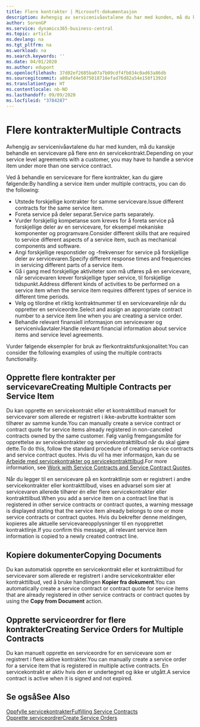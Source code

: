 ```yaml
---
title: Flere kontrakter | Microsoft-dokumentasjon
description: Avhengig av servicenivåavtalene du har med kunden, må du kanskje behandle en servicevare på flere enn én servicekontrakt.
author: SorenGP
ms.service: dynamics365-business-central
ms.topic: article
ms.devlang: na
ms.tgt_pltfrm: na
ms.workload: na
ms.search.keywords: ''
ms.date: 04/01/2020
ms.author: edupont
ms.openlocfilehash: 37d02ef2685ba07a7b09cdf4fb034c0ad63a86db
ms.sourcegitcommit: a80afd4e5075018716efad76d82a54e158f1392d
ms.translationtype: HT
ms.contentlocale: nb-NO
ms.lasthandoff: 09/09/2020
ms.locfileid: "3784287"
---
```

# <a name="multiple-contracts"></a><span data-ttu-id="2a8c7-103">Flere kontrakter</span><span class="sxs-lookup"><span data-stu-id="2a8c7-103">Multiple Contracts</span></span>
<span data-ttu-id="2a8c7-104">Avhengig av servicenivåavtalene du har med kunden, må du kanskje behandle en servicevare på flere enn én servicekontrakt.</span><span class="sxs-lookup"><span data-stu-id="2a8c7-104">Depending on your service level agreements with a customer, you may have to handle a service item under more than one service contract.</span></span>  
  
<span data-ttu-id="2a8c7-105">Ved å behandle en servicevare for flere kontrakter, kan du gjøre følgende:</span><span class="sxs-lookup"><span data-stu-id="2a8c7-105">By handling a service item under multiple contracts, you can do the following:</span></span>  
  
* <span data-ttu-id="2a8c7-106">Utstede forskjellige kontrakter for samme servicevare.</span><span class="sxs-lookup"><span data-stu-id="2a8c7-106">Issue different contracts for the same service item.</span></span>  
* <span data-ttu-id="2a8c7-107">Foreta service på deler separat.</span><span class="sxs-lookup"><span data-stu-id="2a8c7-107">Service parts separately.</span></span>  
* <span data-ttu-id="2a8c7-108">Vurder forskjellig kompetanse som kreves for å foreta service på forskjellige deler av en servicevare, for eksempel mekaniske komponenter og programvare.</span><span class="sxs-lookup"><span data-stu-id="2a8c7-108">Consider different skills that are required to service different aspects of a service item, such as mechanical components and software.</span></span>  
* <span data-ttu-id="2a8c7-109">Angi forskjellige responstider og -frekvenser for service på forskjellige deler av servicevaren.</span><span class="sxs-lookup"><span data-stu-id="2a8c7-109">Specify different response times and frequencies in servicing different parts of a service item.</span></span>  
* <span data-ttu-id="2a8c7-110">Gå i gang med forskjellige aktiviteter som må utføres på en servicevare, når servicevaren krever forskjellige typer service, til forskjellige tidspunkt.</span><span class="sxs-lookup"><span data-stu-id="2a8c7-110">Address different kinds of activities to be performed on a service item when the service item requires different types of service in different time periods.</span></span>  
* <span data-ttu-id="2a8c7-111">Velg og tilordne et riktig kontraktnummer til en servicevarelinje når du oppretter en serviceordre.</span><span class="sxs-lookup"><span data-stu-id="2a8c7-111">Select and assign an appropriate contract number to a service item line when you are creating a service order.</span></span>  
* <span data-ttu-id="2a8c7-112">Behandle relevant finansiell informasjon om servicevarer og servicenivåavtaler.</span><span class="sxs-lookup"><span data-stu-id="2a8c7-112">Handle relevant financial information about service items and service level agreements.</span></span>  
  
<span data-ttu-id="2a8c7-113">Vurder følgende eksempler for bruk av flerkontraktsfunksjonalitet:</span><span class="sxs-lookup"><span data-stu-id="2a8c7-113">You can consider the following examples of using the multiple contracts functionality.</span></span>  
  
## <a name="creating-multiple-contracts-per-service-item"></a><span data-ttu-id="2a8c7-114">Opprette flere kontrakter per servicevare</span><span class="sxs-lookup"><span data-stu-id="2a8c7-114">Creating Multiple Contracts per Service Item</span></span>  
<span data-ttu-id="2a8c7-115">Du kan opprette en servicekontrakt eller et kontrakttilbud manuelt for servicevarer som allerede er registrert i ikke-avbrutte kontrakter som tilhører av samme kunde.</span><span class="sxs-lookup"><span data-stu-id="2a8c7-115">You can manually create a service contract or contract quote for service items already registered in non-canceled contracts owned by the same customer.</span></span> <span data-ttu-id="2a8c7-116">Følg vanlig fremgangsmåte for opprettelse av servicekontrakter og servicekontrakttilbud når du skal gjøre dette.</span><span class="sxs-lookup"><span data-stu-id="2a8c7-116">To do this, follow the standard procedure of creating service contracts and service contract quotes.</span></span> <span data-ttu-id="2a8c7-117">Hvis du vil ha mer informasjon, kan du se [Arbeide med servicekontrakter og servicekontrakttilbud](service-how-to-create-service-contracts-and-service-contract-quotes.md).</span><span class="sxs-lookup"><span data-stu-id="2a8c7-117">For more information, see [Work with Service Contracts and Service Contract Quotes](service-how-to-create-service-contracts-and-service-contract-quotes.md).</span></span>  
  
<span data-ttu-id="2a8c7-118">Når du legger til en servicevare på en kontraktlinje som er registrert i andre servicekontrakter eller kontrakttilbud, vises en advarsel som sier at servicevaren allerede tilhører én eller flere servicekontrakter eller kontrakttilbud.</span><span class="sxs-lookup"><span data-stu-id="2a8c7-118">When you add a service item on a contract line that is registered in other service contracts or contract quotes, a warning message is displayed stating that the service item already belongs to one or more service contracts or contract quotes.</span></span> <span data-ttu-id="2a8c7-119">Hvis du bekrefter denne meldingen, kopieres alle aktuelle servicevareopplysninger til en nyopprettet kontraktlinje.</span><span class="sxs-lookup"><span data-stu-id="2a8c7-119">If you confirm this message, all relevant service item information is copied to a newly created contract line.</span></span>  
  
## <a name="copying-documents"></a><span data-ttu-id="2a8c7-120">Kopiere dokumenter</span><span class="sxs-lookup"><span data-stu-id="2a8c7-120">Copying Documents</span></span>  
<span data-ttu-id="2a8c7-121">Du kan automatisk opprette en servicekontrakt eller et kontrakttilbud for servicevarer som allerede er registrert i andre servicekontrakter eller kontrakttilbud, ved å bruke handlingen **Kopier fra dokument**.</span><span class="sxs-lookup"><span data-stu-id="2a8c7-121">You can automatically create a service contract or contract quote for service items that are already registered in other service contracts or contract quotes by using the **Copy from Document** action.</span></span>  
  
## <a name="creating-service-orders-for-multiple-contracts"></a><span data-ttu-id="2a8c7-122">Opprette serviceordrer for flere kontrakter</span><span class="sxs-lookup"><span data-stu-id="2a8c7-122">Creating Service Orders for Multiple Contracts</span></span>  
<span data-ttu-id="2a8c7-123">Du kan manuelt opprette en serviceordre for en servicevare som er registrert i flere aktive kontrakter.</span><span class="sxs-lookup"><span data-stu-id="2a8c7-123">You can manually create a service order for a service item that is registered in multiple active contracts.</span></span> <span data-ttu-id="2a8c7-124">En servicekontrakt er aktiv hvis den er undertegnet og ikke er utgått.</span><span class="sxs-lookup"><span data-stu-id="2a8c7-124">A service contract is active when it is signed and not expired.</span></span>  
  
## <a name="see-also"></a><span data-ttu-id="2a8c7-125">Se også</span><span class="sxs-lookup"><span data-stu-id="2a8c7-125">See Also</span></span>  
[<span data-ttu-id="2a8c7-126">Oppfylle servicekontrakter</span><span class="sxs-lookup"><span data-stu-id="2a8c7-126">Fulfilling Service Contracts</span></span>](service-fulfill-service-contracts.md)  
[<span data-ttu-id="2a8c7-127">Opprette serviceordrer</span><span class="sxs-lookup"><span data-stu-id="2a8c7-127">Create Service Orders</span></span>](service-how-to-create-service-orders.md)  

